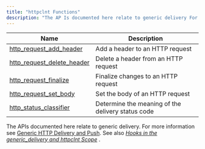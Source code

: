 ```yaml
---
title: "httpclnt Functions"
description: "The AP Is documented here relate to generic delivery For more information see Generic HTTP Delivery and Push See also Chapter 63 Hooks in the generic delivery and httpclnt Scope..."
---
```



| Name                                                                                                                | Description                                       |
|---------------------------------------------------------------------------------------------------------------------|---------------------------------------------------|
| [http_request_add_header](/momentum/3/3-api/apis-http-request-add-header)       | Add a header to an HTTP request                   |
| [http_request_delete_header](/momentum/3/3-api/apis-http-request-delete-header) | Delete a header from an HTTP request              |
| [http_request_finalize](/momentum/3/3-api/apis-http-request-finalize)           | Finalize changes to an HTTP request               |
| [http_request_set_body](/momentum/3/3-api/apis-http-request-set-body)           | Set the body of an HTTP request                   |
| [http_status_classifier](/momentum/3/3-api/apis-http-status-classifier)         | Determine the meaning of the delivery status code |

The APIs documented here relate to generic delivery. For more information see [Generic HTTP Delivery and Push](/momentum/3/3-push/push-generic-delivery). See also [*Hooks in the generic_delivery and httpclnt Scope*](/momentum/3/3-api/hooks-generic-delivery) .
